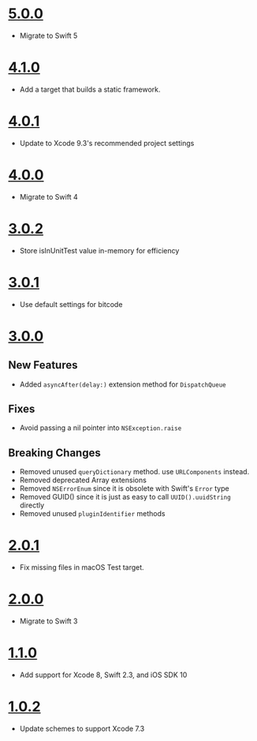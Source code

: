 # [5.0.0](https://github.com/Electrode-iOS/ELFoundation/releases/tag/v5.0.0)

- Migrate to Swift 5

# [4.1.0](https://github.com/Electrode-iOS/ELFoundation/releases/tag/v4.1.0)

- Add a target that builds a static framework.

# [4.0.1](https://github.com/Electrode-iOS/ELFoundation/releases/tag/v4.0.1)

- Update to Xcode 9.3's recommended project settings

# [4.0.0](https://github.com/Electrode-iOS/ELFoundation/releases/tag/v4.0.0)

- Migrate to Swift 4

# [3.0.2](https://github.com/Electrode-iOS/ELFoundation/releases/tag/v3.0.2)

- Store isInUnitTest value in-memory for efficiency

# [3.0.1](https://github.com/Electrode-iOS/ELFoundation/releases/tag/v3.0.1)

- Use default settings for bitcode

# [3.0.0](https://github.com/Electrode-iOS/ELFoundation/releases/tag/v3.0.0)

## New Features

- Added `asyncAfter(delay:)` extension method for `DispatchQueue`

## Fixes

- Avoid passing a nil pointer into `NSException.raise`

## Breaking Changes

- Removed unused `queryDictionary` method. use `URLComponents` instead.
- Removed deprecated Array extensions
- Removed `NSErrorEnum` since it is obsolete with Swift's `Error` type
- Removed GUID() since it is just as easy to call `UUID().uuidString` directly
- Removed unused `pluginIdentifier` methods

# [2.0.1](https://github.com/Electrode-iOS/ELFoundation/releases/tag/v2.0.1)

- Fix missing files in macOS Test target.

# [2.0.0](https://github.com/Electrode-iOS/ELFoundation/releases/tag/v2.0.0)

- Migrate to Swift 3

# [1.1.0](https://github.com/Electrode-iOS/ELFoundation/releases/tag/v1.1.0)

- Add support for Xcode 8, Swift 2.3, and iOS SDK 10

# [1.0.2](https://github.com/Electrode-iOS/ELFoundation/releases/tag/v1.0.2)

- Update schemes to support Xcode 7.3

